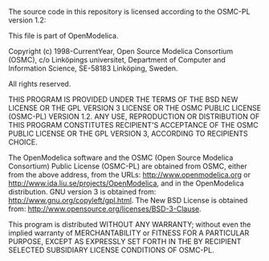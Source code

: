 The source code in this repository is licensed according to the OSMC-PL version 1.2:

This file is part of OpenModelica.

Copyright (c) 1998-CurrentYear, Open Source Modelica Consortium (OSMC), c/o Linköpings universitet, Department of Computer and Information Science, SE-58183 Linköping, Sweden.

All rights reserved.

THIS PROGRAM IS PROVIDED UNDER THE TERMS OF THE BSD NEW LICENSE OR THE GPL VERSION 3 LICENSE OR THE OSMC PUBLIC LICENSE (OSMC-PL) VERSION 1.2. ANY USE, REPRODUCTION OR DISTRIBUTION OF THIS PROGRAM CONSTITUTES RECIPIENT'S ACCEPTANCE OF THE OSMC PUBLIC LICENSE OR THE GPL VERSION 3, ACCORDING TO RECIPIENTS CHOICE.

The OpenModelica software and the OSMC (Open Source Modelica Consortium) Public License (OSMC-PL) are obtained from OSMC, either from the above address, from the URLs: http://www.openmodelica.org or http://www.ida.liu.se/projects/OpenModelica, and in the OpenModelica distribution. GNU version 3 is obtained from: http://www.gnu.org/copyleft/gpl.html. The New BSD License is obtained from: http://www.opensource.org/licenses/BSD-3-Clause.

This program is distributed WITHOUT ANY WARRANTY; without even the implied warranty of MERCHANTABILITY or FITNESS FOR A PARTICULAR PURPOSE, EXCEPT AS EXPRESSLY SET FORTH IN THE BY RECIPIENT SELECTED SUBSIDIARY LICENSE CONDITIONS OF OSMC-PL.
